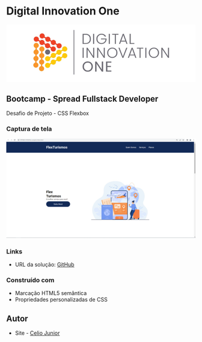 # Digital Innovation One

<p align="center">
  <img src="/DIO.png" alt="DIO" title="Digital Innovation One">
</p>

## Bootcamp - Spread Fullstack Developer

Desafio de Projeto - CSS Flexbox


### Captura de tela

<img src="/site.png" alt style="max-width: 100%">


### Links

- URL da solução: [GitHub](https://github.com/AIemao/Dio-CSS-flexbox)



### Construído com

- Marcação HTML5 semântica
- Propriedades personalizadas de CSS


## Autor

- Site - [Celio Junior](https://www.linkedin.com/in/celio-junior-152529193/)
